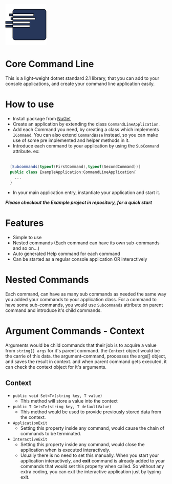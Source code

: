 
![Icon](Graphics/icon.png)

Core Command Line 
=================


This is a light-weight dotnet standard 2.1 library, that you can add to your console applications, 
 and create your command line application easily.


 How to use
 ==========

  * Install package from [NuGet](https://www.nuget.org/packages/CoreCommandLine)
  * Create an application by extending the class ```CommandLineApplication```.
  * Add each Command you need, by creating a class which implements ```ICommand```. You can also extend ```CommandBase``` instead, so you can make use of some pre implemented and helper methods in it.
  * Introduce each command to your application by using the ```SubCommand``` attribute. ex:
```c#

  [Subcommands(typeof(FirstCommand),typeof(SecondCommand))]
  public class ExampleApplication:CommandLineApplication{
    ...
  }
```

  * In your main application entry, instantiate your application and start it.
  

___Please checkout the Example project in repository, for a quick start___

Features
=========

* Simple to use
* Nested commands (Each command can have its own sub-commands and so on...)
* Auto generated Help command for each command
* Can be started as a regular console application OR interactively


Nested Commands
===============

Each command, can have as many sub commands as needed the same way you added your commands to your application class. For a command to have some sub-commands, you would use ```Subcommands``` attribute on parent command and introduce it's child commands.

Argument Commands - Context
========================

Arguments would be child commands that their job is to acquire a value from ```string[] args``` for it's parent command. the ```Context``` object would be the carrie of this data. the argument-command, processes the args[] object, and saves the result in context. and when parent command gets executed, it can check the context object for it's arguments.

Context
-------

* ```public void Set<T>(string key, T value)```
    * This method will store a value into the context
* ```public T Get<T>(string key, T defaultValue)```
    * This method would be used to provide previously stored data from the context.
* ```ApplicationExit```
    * Setting this property inside any command, would cause the chain of commands to be terminated.
* ```InteractiveExit```
    * Setting this property inside any command, would close the application when is executed interactively.
    * Usually there is no need to set this manually. When you start your application interactively, and __exit__ command is already added to your commands that would set this property when called. So without any extra coding, you can exit the interactive application just by typing exit.